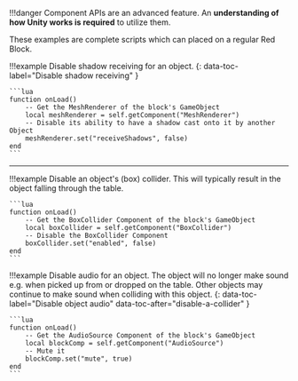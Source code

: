 !!!danger
	Component APIs are an advanced feature. An **understanding of how Unity works is required** to utilize them.

These examples are complete scripts which can placed on a regular Red Block.

!!!example
	Disable shadow receiving for an object.
	{: data-toc-label="Disable shadow receiving" }
    
	```lua
	function onLoad()
		-- Get the MeshRenderer of the block's GameObject
		local meshRenderer = self.getComponent("MeshRenderer")
		-- Disable its ability to have a shadow cast onto it by another Object
		meshRenderer.set("receiveShadows", false)
	end
	```

---

!!!example
	Disable an object's (box) collider. This will typically result in the object falling through the table.
    
	```lua
	function onLoad()
		-- Get the BoxCollider Component of the block's GameObject
		local boxCollider = self.getComponent("BoxCollider")
		-- Disable the BoxCollider Component
		boxCollider.set("enabled", false)
	end
	```

!!!example
	Disable audio for an object. The object will no longer make sound e.g. when picked up from or dropped on the table.
	Other objects may continue to make sound when colliding with this object.
	{: data-toc-label="Disable object audio" data-toc-after="disable-a-collider" }
    
	```lua
	function onLoad()
		-- Get the AudioSource Component of the block's GameObject
		local blockComp = self.getComponent("AudioSource")
		-- Mute it
		blockComp.set("mute", true)
	end
	```

